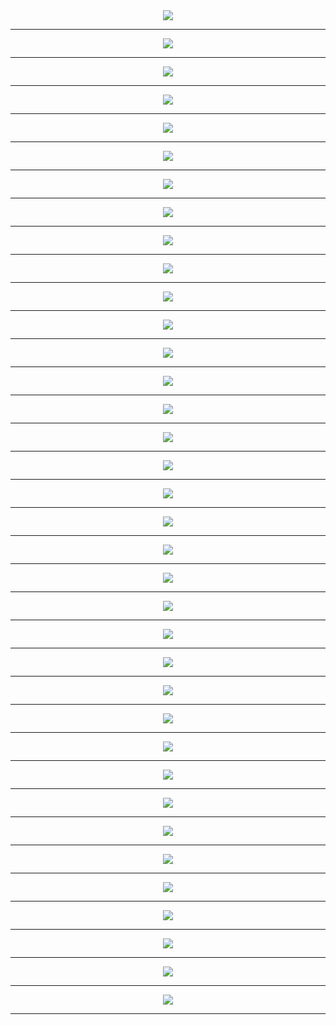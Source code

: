 
<div align='center'>
<img src='http://gfw-breaker.win/pdf/1400zx/p001.png?ok'/><hr/>
<img src='http://gfw-breaker.win/pdf/1400zx/p002.png?ok'/><hr/>
<img src='http://gfw-breaker.win/pdf/1400zx/p003.png?ok'/><hr/>
<img src='http://gfw-breaker.win/pdf/1400zx/p004.png?ok'/><hr/>
<img src='http://gfw-breaker.win/pdf/1400zx/p005.png?ok'/><hr/>
<img src='http://gfw-breaker.win/pdf/1400zx/p006.png?ok'/><hr/>
<img src='http://gfw-breaker.win/pdf/1400zx/p007.png?ok'/><hr/>
<img src='http://gfw-breaker.win/pdf/1400zx/p008.png?ok'/><hr/>
<img src='http://gfw-breaker.win/pdf/1400zx/p009.png?ok'/><hr/>
<img src='http://gfw-breaker.win/pdf/1400zx/p010.png?ok'/><hr/>
<img src='http://gfw-breaker.win/pdf/1400zx/p011.png?ok'/><hr/>
<img src='http://gfw-breaker.win/pdf/1400zx/p012.png?ok'/><hr/>
<img src='http://gfw-breaker.win/pdf/1400zx/p013.png?ok'/><hr/>
<img src='http://gfw-breaker.win/pdf/1400zx/p014.png?ok'/><hr/>
<img src='http://gfw-breaker.win/pdf/1400zx/p015.png?ok'/><hr/>
<img src='http://gfw-breaker.win/pdf/1400zx/p016.png?ok'/><hr/>
<img src='http://gfw-breaker.win/pdf/1400zx/p017.png?ok'/><hr/>
<img src='http://gfw-breaker.win/pdf/1400zx/p018.png?ok'/><hr/>
<img src='http://gfw-breaker.win/pdf/1400zx/p019.png?ok'/><hr/>
<img src='http://gfw-breaker.win/pdf/1400zx/p020.png?ok'/><hr/>
<img src='http://gfw-breaker.win/pdf/1400zx/p021.png?ok'/><hr/>
<img src='http://gfw-breaker.win/pdf/1400zx/p022.png?ok'/><hr/>
<img src='http://gfw-breaker.win/pdf/1400zx/p023.png?ok'/><hr/>
<img src='http://gfw-breaker.win/pdf/1400zx/p024.png?ok'/><hr/>
<img src='http://gfw-breaker.win/pdf/1400zx/p025.png?ok'/><hr/>
<img src='http://gfw-breaker.win/pdf/1400zx/p026.png?ok'/><hr/>
<img src='http://gfw-breaker.win/pdf/1400zx/p027.png?ok'/><hr/>
<img src='http://gfw-breaker.win/pdf/1400zx/p028.png?ok'/><hr/>
<img src='http://gfw-breaker.win/pdf/1400zx/p029.png?ok'/><hr/>
<img src='http://gfw-breaker.win/pdf/1400zx/p030.png?ok'/><hr/>
<img src='http://gfw-breaker.win/pdf/1400zx/p031.png?ok'/><hr/>
<img src='http://gfw-breaker.win/pdf/1400zx/p032.png?ok'/><hr/>
<img src='http://gfw-breaker.win/pdf/1400zx/p033.png?ok'/><hr/>
<img src='http://gfw-breaker.win/pdf/1400zx/p034.png?ok'/><hr/>
<img src='http://gfw-breaker.win/pdf/1400zx/p035.png?ok'/><hr/>
<img src='http://gfw-breaker.win/pdf/1400zx/p036.png?ok'/><hr/>
</div>

<img src='http://gfw-breaker.win/truth-stat.png' width='1px' height='1px'/>

